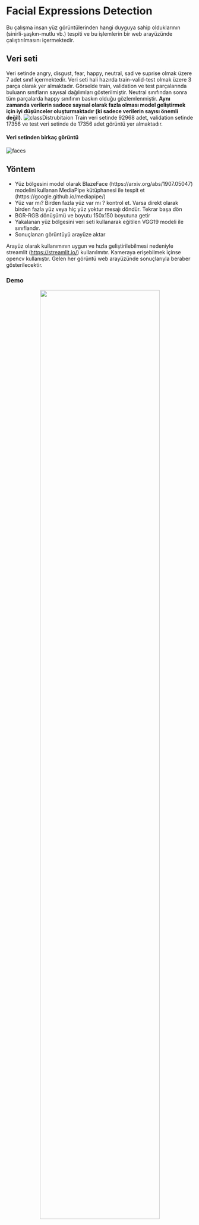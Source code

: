 # Facial Expressions Detection 

Bu çalışma insan yüz görüntülerinden hangi duyguya sahip olduklarının  (sinirli-şaşkın-mutlu vb.) tespiti  ve bu işlemlerin bir web arayüzünde çalıştırılmasını içermektedir. 
## Veri seti
Veri setinde  angry, disgust, fear, happy, neutral, sad ve suprise olmak üzere  7 adet sınıf içermektedir. Veri seti hali hazırda  train-valid-test olmak üzere 3 parça olarak yer almaktadır.
Görselde train, validation ve test parçalarında buluann sınıfların sayısal dağılımları gösterilmiştir. Neutral sınıfından sonra tüm parçalarda happy sınıfının baskın olduğu gözlemlenmiştir. **Aynı zamanda verilerin sadece sayısal olarak fazla olması model geliştirmek için iyi düşünceler oluşturmaktadır (ki sadece verilerin sayısı önemli değil)**. 
![classDistrubitaion](https://user-images.githubusercontent.com/59391291/166070538-86aa5e87-7b33-4d57-9559-e3c1db6ae67f.png)
Train veri setinde 92968 adet, validation setinde 17356 ve test veri setinde de 17356 adet görüntü yer almaktadır. 

#### Veri setinden birkaç görüntü

![faces](https://user-images.githubusercontent.com/59391291/166071305-1e4e25c7-9d25-4bf4-99f3-d744dec8818c.png)

## Yöntem
<ul>
  
  <li> Yüz bölgesini model olarak BlazeFace (https://arxiv.org/abs/1907.05047) modelini kullanan  MediaPipe kütüphanesi ile tespit et (https://google.github.io/mediapipe/) </li>
  <li> Yüz var mı? Birden fazla yüz var mı ? kontrol et. Varsa direkt olarak birden fazla yüz veya  hiç yüz yoktur mesajı döndür. Tekrar başa dön </li>    
  <li> BGR-RGB dönüşümü ve boyutu 150x150 boyutuna getir  </li>
  <li> Yakalanan yüz bölgesini veri seti kullanarak eğitilen VGG19 modeli ile sınıflandır. </li>
  <li> Sonuçlanan görüntüyü arayüze aktar </li>
  </ul>
  
  Arayüz olarak kullanımının uygun ve hızla geliştirilebilmesi nedeniyle streamlit (https://streamlit.io/) kullanılmıtır. Kameraya erişebilmek içinse opencv kullanıştır. Gelen her görüntü web arayüzünde sonuçlarıyla beraber gösterilecektir.

### Demo

<div align="center">
<img src="media/webInterface.gif" width="80%"/> 
</div>
<br>

**Demo görüntüsünden de anlaşılacağı üzere veri setinin etiketlenmesinden kaynaklanan duygu karıştırması gerçekleşmektedir.  Bir model geliştirilirken başarısı sadece modelin iyi bir mimariye sahip olması veya veri sayısnın sayıca fazla olmasından dolayı değildir. Asıl önemli olan verilerin ve etiketlenmesinin olabildiğince kaliteli olmasıdır.  Bu çalışmadan sadece  veri sayısnın fazla olması değil kaliteli etiketlenmiş veri olması sonucuna ulaşılmıştır..**

**Aynı zamanda 3 kanallı bir görüntü yerine  tek kanallı bir girdi alan model kurulmasıyla daha doğru sonuç alınabilir. Fakat bu veri setinde bulunan tartışmalı olabilecek görüntülerin yapıyı bozacağı açıktır.**

